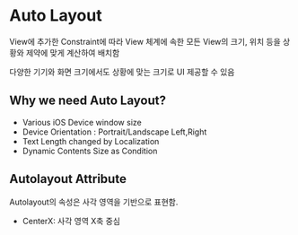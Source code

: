 # Auto Layout

View에 추가한 Constraint에 따라 View 체계에 속한 모든 View의 크기, 위치 등을 상황와 제약에 맞게 계산하여 배치함

다양한 기기와 화면 크기에서도 상황에 맞는 크기로 UI 제공할 수 있음

## Why we need Auto Layout?

* Various iOS Device window size
* Device Orientation : Portrait/Landscape Left,Right
* Text Length changed by Localization
* Dynamic Contents Size as Condition

## Autolayout Attribute
Autolayout의 속성은 사각 영역을 기반으로 표현함.

* CenterX: 사각 영역 X축 중심
